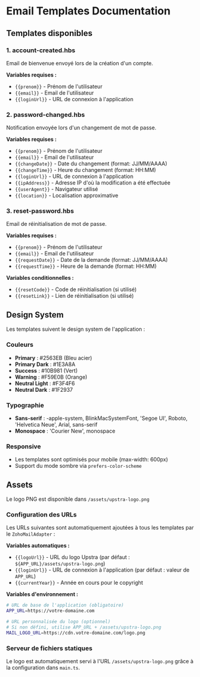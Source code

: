 # Email Templates Documentation

## Templates disponibles

### 1. account-created.hbs
Email de bienvenue envoyé lors de la création d'un compte.

**Variables requises :**
- `{{prenom}}` - Prénom de l'utilisateur
- `{{email}}` - Email de l'utilisateur
- `{{loginUrl}}` - URL de connexion à l'application

### 2. password-changed.hbs
Notification envoyée lors d'un changement de mot de passe.

**Variables requises :**
- `{{prenom}}` - Prénom de l'utilisateur
- `{{email}}` - Email de l'utilisateur
- `{{changeDate}}` - Date du changement (format: JJ/MM/AAAA)
- `{{changeTime}}` - Heure du changement (format: HH:MM)
- `{{loginUrl}}` - URL de connexion à l'application
- `{{ipAddress}}` - Adresse IP d'où la modification a été effectuée
- `{{userAgent}}` - Navigateur utilisé
- `{{location}}` - Localisation approximative

### 3. reset-password.hbs
Email de réinitialisation de mot de passe.

**Variables requises :**
- `{{prenom}}` - Prénom de l'utilisateur
- `{{email}}` - Email de l'utilisateur
- `{{requestDate}}` - Date de la demande (format: JJ/MM/AAAA)
- `{{requestTime}}` - Heure de la demande (format: HH:MM)

**Variables conditionnelles :**
- `{{resetCode}}` - Code de réinitialisation (si utilisé)
- `{{resetLink}}` - Lien de réinitialisation (si utilisé)

## Design System

Les templates suivent le design system de l'application :

### Couleurs
- **Primary** : #2563EB (Bleu acier)
- **Primary Dark** : #1E3A8A
- **Success** : #10B981 (Vert)
- **Warning** : #F59E0B (Orange)
- **Neutral Light** : #F3F4F6
- **Neutral Dark** : #1F2937

### Typographie
- **Sans-serif** : -apple-system, BlinkMacSystemFont, 'Segoe UI', Roboto, 'Helvetica Neue', Arial, sans-serif
- **Monospace** : 'Courier New', monospace

### Responsive
- Les templates sont optimisés pour mobile (max-width: 600px)
- Support du mode sombre via `prefers-color-scheme`

## Assets
Le logo PNG est disponible dans `/assets/upstra-logo.png`

### Configuration des URLs

Les URLs suivantes sont automatiquement ajoutées à tous les templates par le `ZohoMailAdapter` :

**Variables automatiques :**
- `{{logoUrl}}` - URL du logo Upstra (par défaut : `${APP_URL}/assets/upstra-logo.png`)
- `{{loginUrl}}` - URL de connexion à l'application (par défaut : valeur de `APP_URL`)
- `{{currentYear}}` - Année en cours pour le copyright

**Variables d'environnement :**
```bash
# URL de base de l'application (obligatoire)
APP_URL=https://votre-domaine.com

# URL personnalisée du logo (optionnel)
# Si non défini, utilise APP_URL + /assets/upstra-logo.png
MAIL_LOGO_URL=https://cdn.votre-domaine.com/logo.png
```

### Serveur de fichiers statiques
Le logo est automatiquement servi à l'URL `/assets/upstra-logo.png` grâce à la configuration dans `main.ts`.